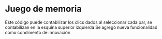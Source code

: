 # Juego de memoria
Este código puede contabilizar los clics dados al seleccionar cada par, se contabilizan en la esquina superior izquierda
Se agregó nueva funcionalidad como condimento de innovación
